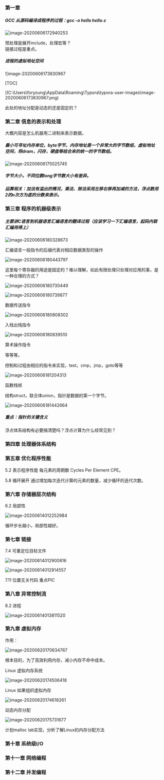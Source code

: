### 第一章

##### GCC 从源码编译成程序的过程：gcc -o hello hello.c

![image-20200606172940253](C:\Users\foryoung\AppData\Roaming\Typora\typora-user-images\image-20200606172940253.png)

预处理是展开include，处理宏等 ?  
链接过程是重点。

#####  进程的虚拟地址空间

![image-20200606173830967

[TOC]

](C:\Users\foryoung\AppData\Roaming\Typora\typora-user-images\image-20200606173830967.png)

此处的地址分配是动态的还是固定的？



### 第二章 信息的表示和处理

大概内容是怎么机器用二进制来表示数据。

##### 最小可寻址内存单位，byte字节，内存地址是一个非常大的字节数组，虚拟地址空间，将dram，闪存，硬盘等结合来的统一的字节数组。

![image-20200606175025745](C:\Users\foryoung\AppData\Roaming\Typora\typora-user-images\image-20200606175025745.png)

##### 字节大小，不同位数long字节数大小有差异。

##### 运算相关：加法有溢出的情况，乘法、除法采用左移右移再加减的方法，浮点数用2的n次方为底的分数来表示。



### 第三章 程序的机器级表示

##### 主要讲C语言到机器语言汇编语言的翻译过程（应该学习一下汇编语言，起码内联汇编用得上）

![image-20200606180328673](C:\Users\foryoung\AppData\Roaming\Typora\typora-user-images\image-20200606180328673.png)

汇编语言一般指令的后缀代表对相应数据类型的操作

![image-20200606180443797](C:\Users\foryoung\AppData\Roaming\Typora\typora-user-images\image-20200606180443797.png)

这里每个寄存器的用途是固定的？难以理解，如此有限处理只处理对应用的事，是一种合理的方式？

![image-20200606180730449](C:\Users\foryoung\AppData\Roaming\Typora\typora-user-images\image-20200606180730449.png)

![image-20200606180739877](C:\Users\foryoung\AppData\Roaming\Typora\typora-user-images\image-20200606180739877.png)

数据传送指令

![image-20200606180808302](C:\Users\foryoung\AppData\Roaming\Typora\typora-user-images\image-20200606180808302.png)

入栈出栈指令

![image-20200606180839510](C:\Users\foryoung\AppData\Roaming\Typora\typora-user-images\image-20200606180839510.png)

算术操作指令

等等等。

控制和过程由相应的指令来实现，test，cmp，jmp，goto等等

![image-20200606181204313](C:\Users\foryoung\AppData\Roaming\Typora\typora-user-images\image-20200606181204313.png)

函数栈帧

结构struct，联合体union，指针是数据的第一个字节。



![image-20200606181442664](C:\Users\foryoung\AppData\Roaming\Typora\typora-user-images\image-20200606181442664.png)

##### 重点：指针的关键含义

浮点体系结构有必要搞清楚吗？浮点计算为什么经常见到？

### 第四章 处理器体系结构

### 第五章 优化程序性能

5.2 表示程序性能   每元素的周期数 Cycles Per Element CPE。

5.8 循环展开  通过增加每次迭代计算的元素的数量，减少循环的迭代次数。

### 第六章 存储器层次结构

6.2 局部性 

![image-20200614012252984](C:\Users\foryoung\AppData\Roaming\Typora\typora-user-images\image-20200614012252984.png)

循环步长越小，局部性越好。

### 第七章 链接

7.4 可重定位目标文件

![image-20200614012900816](C:\Users\foryoung\AppData\Roaming\Typora\typora-user-images\image-20200614012900816.png)

![image-20200614012914557](C:\Users\foryoung\AppData\Roaming\Typora\typora-user-images\image-20200614012914557.png)

7.11 位置无关代码  重点PIC

### 第八章 异常控制流

8.2 进程

![image-20200614013811520](C:\Users\foryoung\AppData\Roaming\Typora\typora-user-images\image-20200614013811520.png)

### 第九章 虚拟内存

作用：

![image-20200620170634767](C:\Users\foryoung\AppData\Roaming\Typora\typora-user-images\image-20200620170634767.png)

根本目的，为了高效利用内存，减小内存不命中成本。

Linux 虚拟内存系统

![image-20200620174506418](C:\Users\foryoung\AppData\Roaming\Typora\typora-user-images\image-20200620174506418.png)

Linux 如果组织虚拟内存

![image-20200620174618261](C:\Users\foryoung\AppData\Roaming\Typora\typora-user-images\image-20200620174618261.png)

动态内存分配

![image-20200620175731677](C:\Users\foryoung\AppData\Roaming\Typora\typora-user-images\image-20200620175731677.png)

计划malloc lab实现，分析了解Linux的内存分配方法

### 第十章 系统级I/O

### 第十一章 网络编程

### 第十二章 并发编程